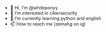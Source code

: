 - 👋 Hi, I’m @whiteponyy
- 👀 I’m interested in cibersecurity
- 🌱 I’m currently learning python and english
- 📫 How to reach me (zemahg on ig)

<!---
whiteponyy/whiteponyy is a ✨ special ✨ repository because its `README.md` (this file) appears on your GitHub profile.
You can click the Preview link to take a look at your changes.
--->
